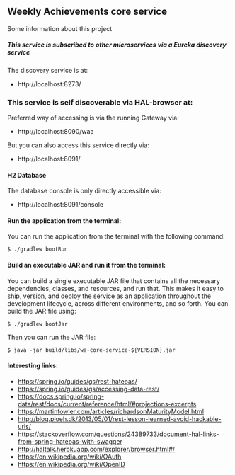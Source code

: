 ## Weekly Achievements core service

Some information about this project

##### This service is subscribed to other microservices via a Eureka discovery service

The discovery service is at:
* http://localhost:8273/


### This service is self discoverable via HAL-browser at:

Preferred way of accessing is via the running Gateway via:

* http://localhost:8090/waa

But you can also access this service directly via:

* http://localhost:8091/


#### H2 Database

The database console is only directly accessible via:

* http://localhost:8091/console


#### Run the application from the terminal:

You can run the application from the terminal with the following command:

`$ ./gradlew bootRun`


#### Build an executable JAR and run it from the terminal:

You can build a single executable JAR file that contains all the necessary dependencies, classes, and resources, and run that. This makes it easy to ship, version, and deploy the service as an application throughout the development lifecycle, across different environments, and so forth.
You can build the JAR file using: 

`$ ./gradlew bootJar`

Then you can run the JAR file:

`$ java -jar build/libs/wa-core-service-${VERSION}.jar`


#### Interesting links:

* https://spring.io/guides/gs/rest-hateoas/
* https://spring.io/guides/gs/accessing-data-rest/
* https://docs.spring.io/spring-data/rest/docs/current/reference/html/#projections-excerpts
* https://martinfowler.com/articles/richardsonMaturityModel.html
* http://blog.ploeh.dk/2013/05/01/rest-lesson-learned-avoid-hackable-urls/
* https://stackoverflow.com/questions/24389733/document-hal-links-from-spring-hateoas-with-swagger
* http://haltalk.herokuapp.com/explorer/browser.html#/
* https://en.wikipedia.org/wiki/OAuth
* https://en.wikipedia.org/wiki/OpenID
